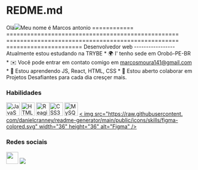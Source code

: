 # REDME.md
Olá![](https://user-images.githubusercontent.com/18350557/176309783-0785949b-9127-417c-8b55-ab5a4333674e.gif)Meu nome é Marcos antonio ============ ================================================== ================================================== ====================== Desenvolvedor web ----------------- Atualmente estou estudando na TRYBE * 🌍 I' tenho sede em Orobó-PE-BR * ✉️ Você pode entrar em contato comigo em [marcosmoura141@gmail.com](mailto:marcosmoura141@gmail.com) * 🧠 Estou aprendendo JS, React, HTML, CSS * 🤝 Estou aberto colaborar em Projetos Desafiantes para cada dia cresçer mais.

### Habilidades


<p align="left">
<a href="https://developer.mozilla.org/en-US/docs/Web/JavaScript" target="_blank" rel="noreferrer"><img src="https ://raw.githubusercontent.com/danielcranney/readme-generator/main/public/icons/skills/javascript-colored.svg" width="36" height="36" alt="JavaScript" /></a>
<a href="https://developer.mozilla.org/en-US/docs/Glossary/HTML5" target="_blank" rel="noreferrer"><img src="https://raw.githubusercontent.com /danielcranney/readme-generator/main/public/icons/skills/html5-colored.svg" width="36" height="36" alt="HTML5" /></a>
<a href="https:/ /reactjs.org/" target="_blank" rel="
noreferrer"><img src="https://raw.githubusercontent.com/danielcranney/readme-generator/main/public/icons/skills/react-colored.svg" width="36" height="36" alt= "Reagir" /></a><a href="https://www.w3.org/TR/CSS/#css" target="_blank" rel="noreferrer"><img src="https://raw.githubusercontent.com/danielcranney/ readme-generator/main/public/icons/skills/css3-colored.svg" width="36" height="36" alt="CSS3" /></a>
<a href="https://www. mysql.com/" target="_blank" rel="noreferrer"><img src="https://raw.githubusercontent.com/danielcranney/readme-generator/main/public/icons/skills/mysql-colored.svg " width="36" height="36" alt="MySQL" /></a>
<a href="https://www.figma.com/" target="_blank" rel="noreferrer">< img src="https://raw.githubusercontent.
com/danielcranney/readme-generator/main/public/icons/skills/figma-colored.svg" width="36" height="36" alt="Figma" /></a> </p>


### Redes sociais

<p align="left"> <a href="https://www.github.com/marcosmoura141" target="_blank" rel="noreferrer"><img src="https://raw .githubusercontent.com/danielcranney/readme-generator/main/public/icons/socials/github.svg" width="32" height="32" /></a> <a href="https://www. linkedin.com/in/marcos-antonio-82261a235/" target="_blank" rel="noreferrer"><img src="https://raw.githubusercontent.com/danielcranney/readme-generator/main/public/icons /socials/linkedin.svg" largura="32" altura="32" /></a> </p>
